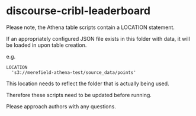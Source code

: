 # discourse-cribl-leaderboard

Please note, the Athena table scripts contain a LOCATION statement.

If an appropriately configured JSON file exists in this folder with data, it will be loaded in upon table creation.

e.g.

```
LOCATION
  's3://merefield-athena-test/source_data/points'
```

This location needs to reflect the folder that is actually being used.

Therefore these scripts need to be updated before running.

Please approach authors with any questions.
